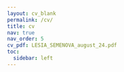```yaml
---
layout: cv_blank
permalink: /cv/
title: cv
nav: true
nav_order: 5
cv_pdf: LESIA_SEMENOVA_august_24.pdf
toc:
  sidebar: left
---
```


